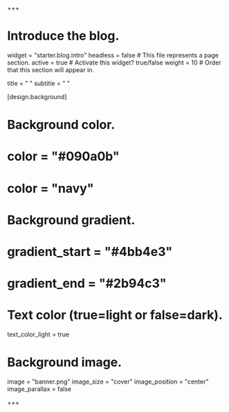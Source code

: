 +++
# Introduce the blog.
widget = "starter.blog.intro"
headless = false  # This file represents a page section.
active = true  # Activate this widget? true/false
weight = 10  # Order that this section will appear in.

title = " "
subtitle = " "

[design.background]
  # Background color.
  # color = "#090a0b"
  # color = "navy"

  # Background gradient.
  # gradient_start = "#4bb4e3"
  # gradient_end = "#2b94c3"  

  # Text color (true=light or false=dark).
  text_color_light = true

  # Background image.
  image = "banner.png"
  image_size = "cover"
  image_position = "center"
  image_parallax = false

+++
